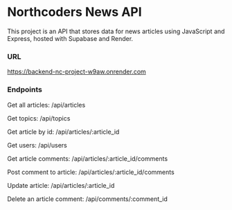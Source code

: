 # Northcoders News API

This project is an API that stores data for news articles using JavaScript and Express, hosted with Supabase and Render.

### URL
https://backend-nc-project-w9aw.onrender.com

### Endpoints
Get all articles: /api/articles

Get topics: /api/topics

Get article by id: /api/articles/:article_id

Get users: /api/users

Get article comments: /api/articles/:article_id/comments

Post comment to article: /api/articles/:article_id/comments

Update article: /api/articles/:article_id

Delete an article comment: /api/comments/:comment_id







